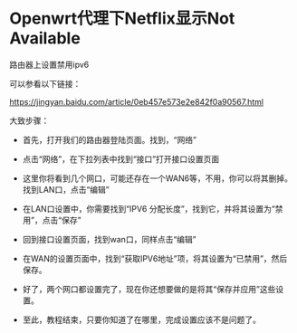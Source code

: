 # Openwrt代理下Netflix显示Not Available

路由器上设置禁用ipv6

可以参看以下链接：

https://jingyan.baidu.com/article/0eb457e573e2e842f0a90567.html

大致步骤：

- 首先，打开我们的路由器登陆页面。找到，“网络”

- 点击“网络”，在下拉列表中找到“接口”打开接口设置页面

- 这里你将看到几个网口，可能还存在一个WAN6等，不用，你可以将其删掉。找到LAN口，点击“编辑”

- 在LAN口设置中，你需要找到“IPV6 分配长度”，找到它，并将其设置为“禁用”，点击“保存”

- 回到接口设置页面，找到wan口，同样点击“编辑”

- 在WAN的设置页面中，找到“获取IPV6地址”项，将其设置为“已禁用”，然后保存。

- 好了，两个网口都设置完了，现在你还想要做的是将其“保存并应用”这些设置。

- 至此，教程结束，只要你知道了在哪里，完成设置应该不是问题了。
